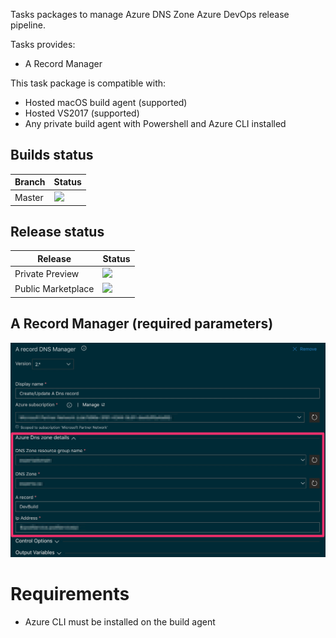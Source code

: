 Tasks packages to manage Azure DNS Zone Azure DevOps release pipeline.

Tasks provides:
- A Record Manager

This task package is compatible with:
- Hosted macOS build agent (supported)
- Hosted VS2017 (supported)
- Any private build agent with Powershell and Azure CLI installed

## Builds status
<table>
  <thead>
    <tr>
      <th>Branch</th>
      <th>Status</td>
    </tr>
  </thead>
  <tbody>
    <tr>
      <td>Master</td>
      <td><img src="https://dev.azure.com/experta/ExpertaSolutions/_apis/build/status/AzureDNSZone-CI?branchName=master"/></td>
    <tr>
  </tbody>
</table>

## Release status
<table>
  <thead>
    <tr>
      <th>Release</th>
      <th>Status</td>
    </tr>
  </thead>
  <tbody>
    <tr>
      <td>Private Preview</td>
      <td><img src="https://vsrm.dev.azure.com/experta/_apis/public/Release/badge/5b43050d-0a01-4269-ace5-9e22c920391c/12/40"/></td>
    </tr>
    <tr>
      <td>Public Marketplace</td>
      <td><img src="https://vsrm.dev.azure.com/experta/_apis/public/Release/badge/5b43050d-0a01-4269-ace5-9e22c920391c/12/57"/></td>
    </tr>
  </tbody>
</table>

## A Record Manager (required parameters)
![ARecord_Task_inputs](img/ARecord_v2.jpg)

# Requirements

- Azure CLI must be installed on the build agent